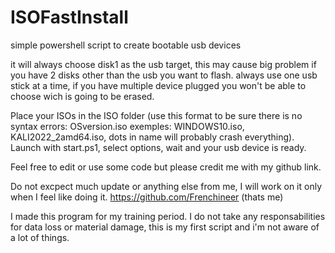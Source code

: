 # ISOFastInstall
simple powershell script to create bootable usb devices

it will always choose disk1 as the usb target, this may cause big problem if you have 2 disks other than the usb you want to flash.
always use one usb stick at a time, if you have multiple device plugged you won't be able to choose wich is going to be erased.

Place your ISOs in the ISO folder (use this format to be sure there is no syntax errors: OSversion.iso exemples: WINDOWS10.iso, KALI2022_2amd64.iso, dots in name will probably crash everything).
Launch with start.ps1, select options, wait and your usb device is ready.

Feel free to edit or use some code but please credit me with my github link.

Do not excpect much update or anything else from me, I will work on it only when I feel like doing it.
https://github.com/Frenchineer (thats me)

I made this program for my training period.
I do not take any responsabilities for data loss or material damage, this is my first script and i'm not aware of a lot of things.

